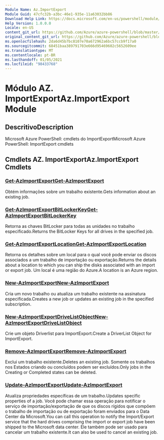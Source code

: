 ```yaml
---
Module Name: Az.ImportExport
Module Guid: 47cfc32b-a3bc-46e1-935e-11a63032bb86
Download Help Link: https://docs.microsoft.com/en-us/powershell/module/az.importexport
Help Version: 1.0.0.0
Locale: en-US
content_git_url: https://github.com/Azure/azure-powershell/blob/master/src/ImportExport/help/Az.ImportExport.md
original_content_git_url: https://github.com/Azure/azure-powershell/blob/master/src/ImportExport/help/Az.ImportExport.md
ms.openlocfilehash: 2da6d45b7bc8107e70a672962a6bc57ccb9f17a0
ms.sourcegitcommit: 68451baa389791703e666d95469602c5652609ee
ms.translationtype: MT
ms.contentlocale: pt-BR
ms.lasthandoff: 01/05/2021
ms.locfileid: "98433768"
---
```

# <span data-ttu-id="d4b77-101">Módulo AZ. ImportExport</span><span class="sxs-lookup"><span data-stu-id="d4b77-101">Az.ImportExport Module</span></span>
## <span data-ttu-id="d4b77-102">Descritivo</span><span class="sxs-lookup"><span data-stu-id="d4b77-102">Description</span></span>
<span data-ttu-id="d4b77-103">Microsoft Azure PowerShell: cmdlets do ImportExport</span><span class="sxs-lookup"><span data-stu-id="d4b77-103">Microsoft Azure PowerShell: ImportExport cmdlets</span></span>

## <span data-ttu-id="d4b77-104">Cmdlets AZ. ImportExport</span><span class="sxs-lookup"><span data-stu-id="d4b77-104">Az.ImportExport Cmdlets</span></span>
### [<span data-ttu-id="d4b77-105">Get-AzImportExport</span><span class="sxs-lookup"><span data-stu-id="d4b77-105">Get-AzImportExport</span></span>](Get-AzImportExport.md)
<span data-ttu-id="d4b77-106">Obtém informações sobre um trabalho existente.</span><span class="sxs-lookup"><span data-stu-id="d4b77-106">Gets information about an existing job.</span></span>

### [<span data-ttu-id="d4b77-107">Get-AzImportExportBitLockerKey</span><span class="sxs-lookup"><span data-stu-id="d4b77-107">Get-AzImportExportBitLockerKey</span></span>](Get-AzImportExportBitLockerKey.md)
<span data-ttu-id="d4b77-108">Retorna as chaves BitLocker para todas as unidades no trabalho especificado.</span><span class="sxs-lookup"><span data-stu-id="d4b77-108">Returns the BitLocker Keys for all drives in the specified job.</span></span>

### [<span data-ttu-id="d4b77-109">Get-AzImportExportLocation</span><span class="sxs-lookup"><span data-stu-id="d4b77-109">Get-AzImportExportLocation</span></span>](Get-AzImportExportLocation.md)
<span data-ttu-id="d4b77-110">Retorna os detalhes sobre um local para o qual você pode enviar os discos associados a um trabalho de importação ou exportação.</span><span class="sxs-lookup"><span data-stu-id="d4b77-110">Returns the details about a location to which you can ship the disks associated with an import or export job.</span></span>
<span data-ttu-id="d4b77-111">Um local é uma região do Azure.</span><span class="sxs-lookup"><span data-stu-id="d4b77-111">A location is an Azure region.</span></span>

### [<span data-ttu-id="d4b77-112">New-AzImportExport</span><span class="sxs-lookup"><span data-stu-id="d4b77-112">New-AzImportExport</span></span>](New-AzImportExport.md)
<span data-ttu-id="d4b77-113">Cria um novo trabalho ou atualiza um trabalho existente na assinatura especificada.</span><span class="sxs-lookup"><span data-stu-id="d4b77-113">Creates a new job or updates an existing job in the specified subscription.</span></span>

### [<span data-ttu-id="d4b77-114">New-AzImportExportDriveListObject</span><span class="sxs-lookup"><span data-stu-id="d4b77-114">New-AzImportExportDriveListObject</span></span>](New-AzImportExportDriveListObject.md)
<span data-ttu-id="d4b77-115">Crie um objeto Driverlist para ImportExport.</span><span class="sxs-lookup"><span data-stu-id="d4b77-115">Create a DriverList Object for ImportExport.</span></span>

### [<span data-ttu-id="d4b77-116">Remove-AzImportExport</span><span class="sxs-lookup"><span data-stu-id="d4b77-116">Remove-AzImportExport</span></span>](Remove-AzImportExport.md)
<span data-ttu-id="d4b77-117">Exclui um trabalho existente.</span><span class="sxs-lookup"><span data-stu-id="d4b77-117">Deletes an existing job.</span></span>
<span data-ttu-id="d4b77-118">Somente os trabalhos nos Estados criando ou concluídos podem ser excluídos.</span><span class="sxs-lookup"><span data-stu-id="d4b77-118">Only jobs in the Creating or Completed states can be deleted.</span></span>

### [<span data-ttu-id="d4b77-119">Update-AzImportExport</span><span class="sxs-lookup"><span data-stu-id="d4b77-119">Update-AzImportExport</span></span>](Update-AzImportExport.md)
<span data-ttu-id="d4b77-120">Atualiza propriedades específicas de um trabalho.</span><span class="sxs-lookup"><span data-stu-id="d4b77-120">Updates specific properties of a job.</span></span>
<span data-ttu-id="d4b77-121">Você pode chamar essa operação para notificar o serviço de importação/exportação de que os discos rígidos que compõem o trabalho de importação ou de exportação foram enviados para o Data Center da Microsoft.</span><span class="sxs-lookup"><span data-stu-id="d4b77-121">You can call this operation to notify the Import/Export service that the hard drives comprising the import or export job have been shipped to the Microsoft data center.</span></span>
<span data-ttu-id="d4b77-122">Ele também pode ser usado para cancelar um trabalho existente.</span><span class="sxs-lookup"><span data-stu-id="d4b77-122">It can also be used to cancel an existing job.</span></span>

